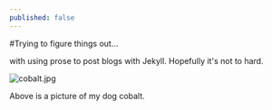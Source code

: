 ```yaml
---
published: false
---
```

#Trying to figure things out...

with using prose to post blogs with Jekyll.
Hopefully it's not to hard.

![cobalt.jpg]({{site.baseurl}}/_posts/cobalt.jpg)


Above is a picture of my dog cobalt.


